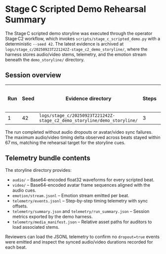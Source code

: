 # Stage C Scripted Demo Rehearsal Summary

The Stage C scripted demo storyline was executed through the operator Stage C2
workflow, which invokes `scripts/stage_c_scripted_demo.py` with a deterministic
`--seed 42`. The latest evidence is archived at
`logs/stage_c/20250923T221242Z-stage_c2_demo_storyline/`, where the harness
stores audio/video stems, telemetry, and the emotion stream beneath the
`demo_storyline/` directory.

## Session overview

| Run | Seed | Evidence directory | Steps | Dropouts detected | Max sync offset (s) |
|-----|------|-------------------|-------|-------------------|---------------------|
| 1 | 42 | `logs/stage_c/20250923T221242Z-stage_c2_demo_storyline/demo_storyline/` | 3 | No | 0.067 |

The run completed without audio dropouts or avatar/video sync failures. The
maximum audio/video timing delta observed across beats stayed within 67 ms,
matching the rehearsal target for the storyline cues.

## Telemetry bundle contents

The storyline directory provides:

- `audio/` – Base64-encoded float32 waveforms for every scripted beat.
- `video/` – Base64-encoded avatar frame sequences aligned with the audio cues.
- `emotion/stream.jsonl` – Emotion stream emitted per beat.
- `telemetry/events.jsonl` – Step-by-step timing telemetry with sync offsets.
- `telemetry/summary.json` and `telemetry/run_summary.json` – Session metrics
  exported by the demo harness.
- `telemetry/media_manifest.json` – Relative asset paths for auditors to load
  associated stems.

Reviewers can load the JSONL telemetry to confirm no `dropout=true` events were
emitted and inspect the synced audio/video durations recorded for each beat.
